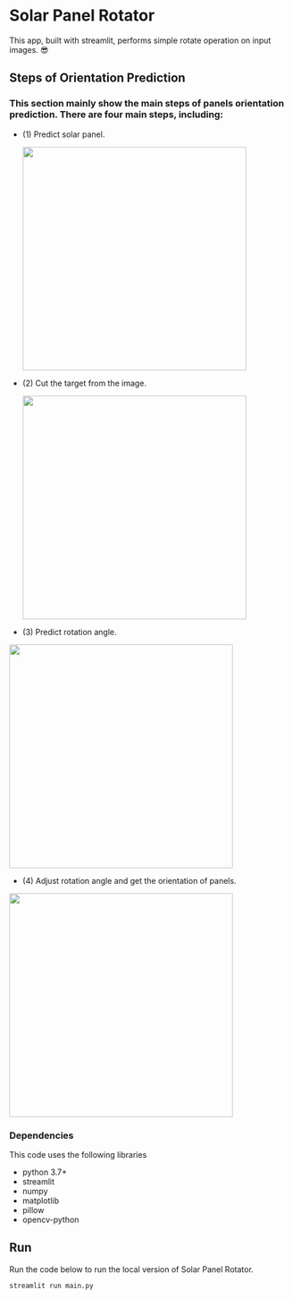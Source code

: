 # Solar Panel Rotator
 This app, built with streamlit, performs simple rotate operation on input images. 😎

## Steps of Orientation Prediction
### This section mainly show the main steps of panels orientation prediction. There are four main steps, including:
- (1) Predict solar panel.

  <img width=400 height=400 src="https://github.com/Robert-Mar/Solar-Panel-Rotator/blob/main/results/predict_solar_panel.png">
 
- (2) Cut the target from the image.

  <img width=400 height=400 src="https://github.com/Robert-Mar/Solar-Panel-Rotator/blob/main/results/SinglePanels.png">
 
- (3) Predict rotation angle.

 <img width=400 height=400 src="https://github.com/Robert-Mar/Solar-Panel-Rotator/blob/main/results/predict_rotate_angle.png">

- (4) Adjust rotation angle and get the orientation of panels.

 <img width=400 height=400 src="https://github.com/Robert-Mar/Solar-Panel-Rotator/blob/main/results/draw_orientation.png">

 
### Dependencies
This code uses the following libraries
- python 3.7+
- streamlit
- numpy
- matplotlib
- pillow
- opencv-python

## Run
Run the code below to run the local version of Solar Panel Rotator.
```
streamlit run main.py
```
